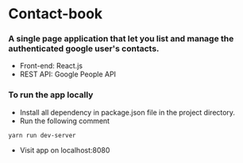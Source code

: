 # Contact-book

### A single page application that let you list and manage the authenticated google user's contacts. 
- Front-end: React.js
- REST API: Google People API


### To run the app locally 
- Install all dependency in package.json file in the project directory.
- Run the following comment
```
yarn run dev-server
```
- Visit app on localhost:8080
